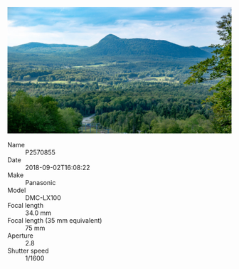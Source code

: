 [![P2570855](/photos/hd/P2570855.jpg)](/photos/full/P2570855.jpg?raw=true)

<dl>
  <dt>Name</dt>
  <dd>P2570855</dd>
  <dt>Date</dt>
  <dd>2018-09-02T16:08:22</dd>
  <dt>Make</dt>
  <dd>Panasonic</dd>
  <dt>Model</dt>
  <dd>DMC-LX100</dd>
  <dt>Focal length</dt>
  <dd>34.0 mm</dd>
  <dt>Focal length (35 mm equivalent)</dt>
  <dd>75 mm</dd>
  <dt>Aperture</dt>
  <dd>2.8</dd>
  <dt>Shutter speed</dt>
  <dd>1/1600</dd>
</dl>
